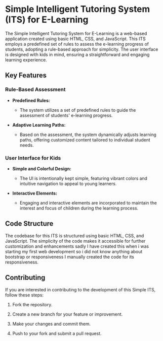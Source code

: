 # Simple Intelligent Tutoring System (ITS) for E-Learning

The Simple Intelligent Tutoring System for E-Learning is a web-based application created using basic HTML, CSS, and JavaScript. This ITS employs a predefined set of rules to assess the e-learning progress of students, adopting a rule-based approach for simplicity. The user interface is designed with kids in mind, ensuring a straightforward and engaging learning experience.

## Key Features

### Rule-Based Assessment

- **Predefined Rules:**
  - The system utilizes a set of predefined rules to guide the assessment of students' e-learning progress.

- **Adaptive Learning Paths:**
  - Based on the assessment, the system dynamically adjusts learning paths, offering customized content tailored to individual student needs.

### User Interface for Kids

- **Simple and Colorful Design:**
  - The UI is intentionally kept simple, featuring vibrant colors and intuitive navigation to appeal to young learners.

- **Interactive Elements:**
  - Engaging and interactive elements are incorporated to maintain the interest and focus of children during the learning process.


## Code Structure

The codebase for this ITS is structured using basic HTML, CSS, and JavaScript. The simplicity of the code makes it accessible for further customization and enhancements sadly I have created 
this when i was starting my first web development so i did not know anything about bootstrap or responsiveness I manually created the code for its responsiveness.

## Contributing

If you are interested in contributing to the development of this Simple ITS, follow these steps:

1. Fork the repository.

2. Create a new branch for your feature or improvement.

3. Make your changes and commit them.

4. Push to your fork and submit a pull request.
